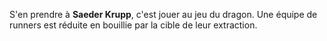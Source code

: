 ﻿S'en prendre à **Saeder Krupp**, c'est jouer au jeu du dragon. Une équipe de runners est réduite en bouillie par la cible de leur extraction.